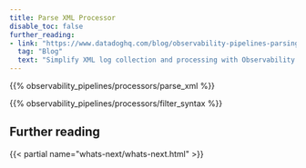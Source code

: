 ```yaml
---
title: Parse XML Processor
disable_toc: false
further_reading:
- link: "https://www.datadoghq.com/blog/observability-pipelines-parsing-xml-logs/"
  tag: "Blog"
  text: "Simplify XML log collection and processing with Observability Pipelines"
---
```


{{% observability_pipelines/processors/parse_xml %}}

{{% observability_pipelines/processors/filter_syntax %}}

## Further reading

{{< partial name="whats-next/whats-next.html" >}}